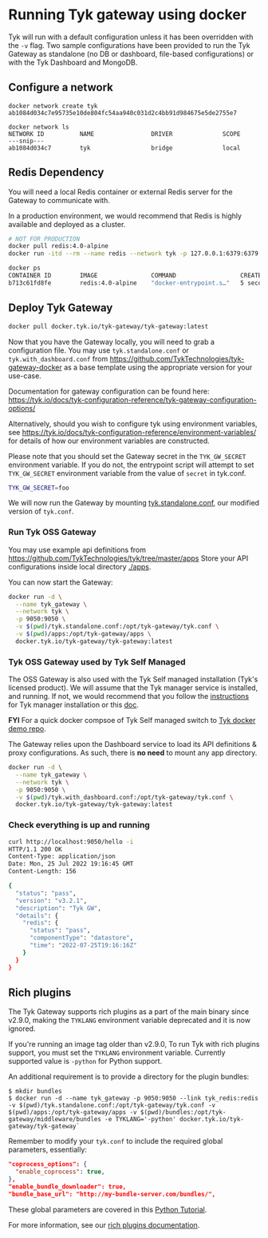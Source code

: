 # Running Tyk gateway using docker

Tyk will run with a default configuration unless it has been overridden with the `-v` flag. Two sample configurations have been provided to run the Tyk Gateway as standalone (no DB or dashboard, file-based configurations) or with the Tyk Dashboard and MongoDB.

## Configure a network

```
docker network create tyk
ab1084d034c7e95735e10de804fc54aa940c031d2c4bb91d984675e5de2755e7

docker network ls
NETWORK ID          NAME                DRIVER              SCOPE
---snip---
ab1084d034c7        tyk                 bridge              local
```

## Redis Dependency

You will need a local Redis container or external Redis server for the Gateway to communicate with.

In a production environment, we would recommend that Redis is highly available and deployed as a cluster.

```bash
# NOT FOR PRODUCTION
docker pull redis:4.0-alpine
docker run -itd --rm --name redis --network tyk -p 127.0.0.1:6379:6379 redis:4.0-alpine

docker ps
CONTAINER ID        IMAGE               COMMAND                  CREATED             STATUS              PORTS                        NAMES
b713c61fd8fe        redis:4.0-alpine    "docker-entrypoint.s…"   5 seconds ago       Up 4 seconds        127.0.0.1:6379->6379/tcp     redis
```

## Deploy Tyk Gateway

```bash
docker pull docker.tyk.io/tyk-gateway/tyk-gateway:latest
```

Now that you have the Gateway locally, you will need to grab a configuration file. You may use `tyk.standalone.conf` or
`tyk.with_dashboard.conf` from https://github.com/TykTechnologies/tyk-gateway-docker as a base template using the
appropriate version for your use-case.

Documentation for gateway configuration can be found here: https://tyk.io/docs/tyk-configuration-reference/tyk-gateway-configuration-options/

Alternatively, should you wish to configure tyk using environment variables, see https://tyk.io/docs/tyk-configuration-reference/environment-variables/ for details of how our environment variables are constructed.

Please note that you should set the Gateway secret in the `TYK_GW_SECRET` environment variable.  If you do not, the entrypoint script will attempt to set `TYK_GW_SECRET` environment variable from the value of `secret` in tyk.conf.

```bash
TYK_GW_SECRET=foo
```

We will now run the Gateway by mounting [tyk.standalone.conf](./../tyk.standalone.conf), our modified version of `tyk.conf`.

### Run Tyk OSS Gateway

You may use example api definitions from https://github.com/TykTechnologies/tyk/tree/master/apps
Store your API configurations inside local directory [./apps](./../apps/).

You can now start the Gateway:

```bash
docker run -d \
  --name tyk_gateway \
  --network tyk \
  -p 9050:9050 \
  -v $(pwd)/tyk.standalone.conf:/opt/tyk-gateway/tyk.conf \
  -v $(pwd)/apps:/opt/tyk-gateway/apps \
  docker.tyk.io/tyk-gateway/tyk-gateway:latest
```

### Tyk OSS Gateway used by Tyk Self Managed

The OSS Gateway is also used with the Tyk Self managed installation (Tyk's licensed product). We will assume that the Tyk manager service is
installed, and running. If not, we would recommend that you follow the [instructions](https://tyk.io/docs/tyk-self-managed/install/) for Tyk manager installation or this [doc](https://github.com/TykTechnologies/tyk-dashboard-docker).

**FYI** For a quick docker compsoe of Tyk Self managed switch to [Tyk docker demo repo](https://github.com/TykTechnologies/tyk-pro-docker-demo).


The Gateway relies upon the Dashboard service to load its API definitions & proxy configurations.
As such, there is **no need** to mount any app directory.

```bash
docker run -d \
  --name tyk_gateway \
  --network tyk \
  -p 9050:9050 \
  -v $(pwd)/tyk.with_dashboard.conf:/opt/tyk-gateway/tyk.conf \
  docker.tyk.io/tyk-gateway/tyk-gateway:latest
```

### Check everything is up and running

```bash
curl http://localhost:9050/hello -i
HTTP/1.1 200 OK
Content-Type: application/json
Date: Mon, 25 Jul 2022 19:16:45 GMT
Content-Length: 156

{
  "status": "pass",
  "version": "v3.2.1",
  "description": "Tyk GW",
  "details": {
    "redis": {
      "status": "pass",
      "componentType": "datastore",
      "time": "2022-07-25T19:16:16Z"
    }
  }
}

```

## Rich plugins

The Tyk Gateway supports rich plugins as a part of the main binary since v2.9.0, making the `TYKLANG` environment variable deprecated and it is now ignored.

If you're running an image tag older than v2.9.0, To run Tyk with rich plugins support, you must set the `TYKLANG` environment variable. Currently supported value is `-python` for Python support.

An additional requirement is to provide a directory for the plugin bundles:
```
$ mkdir bundles
$ docker run -d --name tyk_gateway -p 9050:9050 --link tyk_redis:redis -v $(pwd)/tyk.standalone.conf:/opt/tyk-gateway/tyk.conf -v $(pwd)/apps:/opt/tyk-gateway/apps -v $(pwd)/bundles:/opt/tyk-gateway/middleware/bundles -e TYKLANG='-python' docker.tyk.io/tyk-gateway/tyk-gateway`
```

Remember to modify your `tyk.conf` to include the required global parameters, essentially:

```json
"coprocess_options": {
  "enable_coprocess": true,
},
"enable_bundle_downloader": true,
"bundle_base_url": "http://my-bundle-server.com/bundles/",
```

These global parameters are covered in this [Python Tutorial](https://tyk.io/docs/plugins/rich-plugins/python/tutorial-add-demo-plugin-api/#a-name-global-settings-a-global-settings).

For more information, see our [rich plugins documentation](https://tyk.io/docs/plugins/rich-plugins/).
